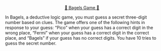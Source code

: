 
<div align="center">
<a href="https://www.linkedin.com/feed/update/urn:li:activity:7216469274356293632/" target="_blank"> 🔅 Bagels Game 🔅 </a>
</div>

In Bagels, a deductive logic game, you
must guess a secret three-digit number
based on clues. The game offers one of
the following hints in response to your guess:
“Pico” when your guess has a correct digit in the
wrong place, “Fermi” when your guess has a correct
digit in the correct place, and “Bagels” if your guess
has no correct digits. You have 10 tries to guess the
secret number.
